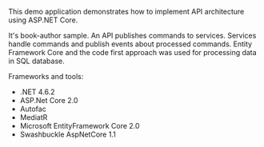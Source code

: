 This demo application demonstrates how to implement API architecture using ASP.NET Core. 

It's book-author sample. An API publishes commands to services. Services handle commands and publish events about processed commands. Entity Framework Core and the code first approach was used for processing data in SQL database.

Frameworks and tools:
- .NET 4.6.2
- ASP.Net Core 2.0
- Autofac
- MediatR
- Microsoft EntityFramework Core 2.0
- Swashbuckle AspNetCore 1.1

